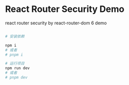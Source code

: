 # React Router Security Demo

react router security by react-router-dom 6 demo

```bash

# 安装依赖

npm i
# 或者
# pnpm i

# 运行项目
npm run dev
# 或者
# pnpm dev

```

